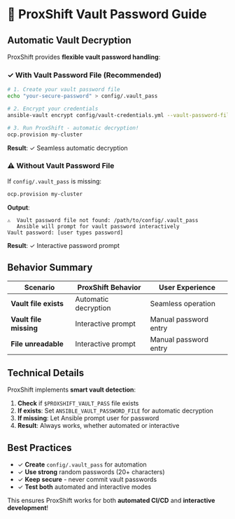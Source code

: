 # 🔐 ProxShift Vault Password Guide

## Automatic Vault Decryption

ProxShift provides **flexible vault password handling**:

### ✓ **With Vault Password File (Recommended)**

```bash
# 1. Create your vault password file
echo "your-secure-password" > config/.vault_pass

# 2. Encrypt your credentials
ansible-vault encrypt config/vault-credentials.yml --vault-password-file config/.vault_pass

# 3. Run ProxShift - automatic decryption!
ocp.provision my-cluster
```

**Result**: ✓ Seamless automatic decryption

### ⚠ **Without Vault Password File**

If `config/.vault_pass` is missing:

```bash
ocp.provision my-cluster
```

**Output**:
```
⚠  Vault password file not found: /path/to/config/.vault_pass
   Ansible will prompt for vault password interactively
Vault password: [user types password]
```

**Result**: ✓ Interactive password prompt

## Behavior Summary

| Scenario | ProxShift Behavior | User Experience |
|----------|-------------------|-----------------|
| **Vault file exists** | Automatic decryption | Seamless operation |
| **Vault file missing** | Interactive prompt | Manual password entry |
| **File unreadable** | Interactive prompt | Manual password entry |

## Technical Details

ProxShift implements **smart vault detection**:

1. **Check** if `$PROXSHIFT_VAULT_PASS` file exists
2. **If exists**: Set `ANSIBLE_VAULT_PASSWORD_FILE` for automatic decryption  
3. **If missing**: Let Ansible prompt user for password
4. **Result**: Always works, whether automated or interactive

## Best Practices

- ✓ **Create** `config/.vault_pass` for automation
- ✓ **Use strong** random passwords (20+ characters)  
- ✓ **Keep secure** - never commit vault passwords
- ✓ **Test both** automated and interactive modes

This ensures ProxShift works for both **automated CI/CD** and **interactive development**!
